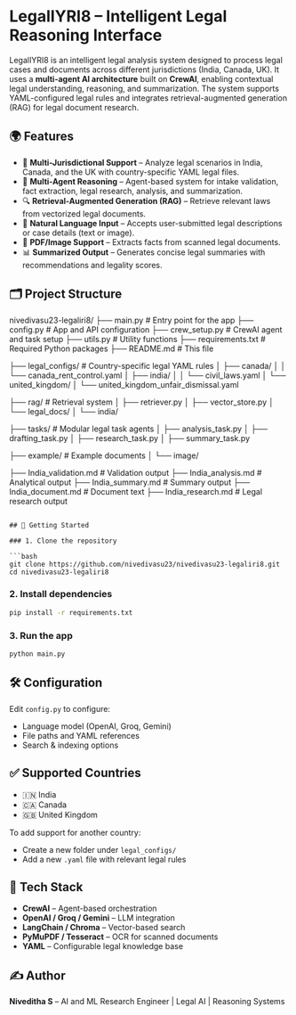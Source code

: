 
# LegalIYRI8 – Intelligent Legal Reasoning Interface

LegalIYRI8 is an intelligent legal analysis system designed to process legal cases and documents across different jurisdictions (India, Canada, UK). It uses a **multi-agent AI architecture** built on **CrewAI**, enabling contextual legal understanding, reasoning, and summarization. The system supports YAML-configured legal rules and integrates retrieval-augmented generation (RAG) for legal document research.

## 🌍 Features

- 📜 **Multi-Jurisdictional Support** – Analyze legal scenarios in India, Canada, and the UK with country-specific YAML legal files.
- 🧠 **Multi-Agent Reasoning** – Agent-based system for intake validation, fact extraction, legal research, analysis, and summarization.
- 🔍 **Retrieval-Augmented Generation (RAG)** – Retrieve relevant laws from vectorized legal documents.
- 🤖 **Natural Language Input** – Accepts user-submitted legal descriptions or case details (text or image).
- 📄 **PDF/Image Support** – Extracts facts from scanned legal documents.
- 📊 **Summarized Output** – Generates concise legal summaries with recommendations and legality scores.

## 🗂️ Project Structure
nivedivasu23-legaliri8/
├── main.py                         # Entry point for the app
├── config.py                       # App and API configuration
├── crew\_setup.py                   # CrewAI agent and task setup
├── utils.py                        # Utility functions
├── requirements.txt                # Required Python packages
├── README.md                       # This file

├── legal\_configs/                  # Country-specific legal YAML rules
│   ├── canada/
│   │   └── canada\_rent\_control.yaml
│   ├── india/
│   │   └── civil\_laws.yaml
│   └── united\_kingdom/
│       └── united\_kingdom\_unfair\_dismissal.yaml

├── rag/                            # Retrieval system
│   ├── retriever.py
│   ├── vector\_store.py
│   └── legal\_docs/
│       └── india/

├── tasks/                          # Modular legal task agents
│   ├── analysis\_task.py
│   ├── drafting\_task.py
│   ├── research\_task.py
│   ├── summary\_task.py

├── example/                        # Example documents
│   └── image/

├── India\_validation.md             # Validation output
├── India\_analysis.md              # Analytical output
├── India\_summary.md               # Summary output
├── India\_document.md              # Document text
├── India\_research.md              # Legal research output

````

## 🚀 Getting Started

### 1. Clone the repository

```bash
git clone https://github.com/nivedivasu23/nivedivasu23-legaliri8.git
cd nivedivasu23-legaliri8
````

### 2. Install dependencies

```bash
pip install -r requirements.txt
```

### 3. Run the app

```bash
python main.py
```

## 🛠️ Configuration

Edit `config.py` to configure:

* Language model (OpenAI, Groq, Gemini)
* File paths and YAML references
* Search & indexing options

## ✅ Supported Countries

* 🇮🇳 India
* 🇨🇦 Canada
* 🇬🇧 United Kingdom

To add support for another country:

* Create a new folder under `legal_configs/`
* Add a new `.yaml` file with relevant legal rules

## 🧠 Tech Stack

* **CrewAI** – Agent-based orchestration
* **OpenAI / Groq / Gemini** – LLM integration
* **LangChain / Chroma** – Vector-based search
* **PyMuPDF / Tesseract** – OCR for scanned documents
* **YAML** – Configurable legal knowledge base


## ✍️ Author

**Niveditha S** – AI and ML Research Engineer | Legal AI | Reasoning Systems



